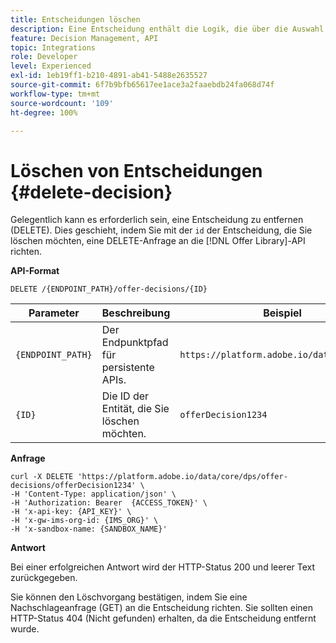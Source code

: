 ```yaml
---
title: Entscheidungen löschen
description: Eine Entscheidung enthält die Logik, die über die Auswahl eines Angebots bestimmt.
feature: Decision Management, API
topic: Integrations
role: Developer
level: Experienced
exl-id: 1eb19ff1-b210-4891-ab41-5488e2635527
source-git-commit: 6f7b9bfb65617ee1ace3a2faaebdb24fa068d74f
workflow-type: tm+mt
source-wordcount: '109'
ht-degree: 100%

---
```


# Löschen von Entscheidungen {#delete-decision}

Gelegentlich kann es erforderlich sein, eine Entscheidung zu entfernen (DELETE). Dies geschieht, indem Sie mit der `id` der Entscheidung, die Sie löschen möchten, eine DELETE-Anfrage an die [!DNL Offer Library]-API richten.

**API-Format**

```http
DELETE /{ENDPOINT_PATH}/offer-decisions/{ID}
```

| Parameter | Beschreibung | Beispiel |
| --------- | ----------- | ------- |
| `{ENDPOINT_PATH}` | Der Endpunktpfad für persistente APIs. | `https://platform.adobe.io/data/core/dps/` |
| `{ID}` | Die ID der Entität, die Sie löschen möchten. | `offerDecision1234` |

**Anfrage**

```shell
curl -X DELETE 'https://platform.adobe.io/data/core/dps/offer-decisions/offerDecision1234' \
-H 'Content-Type: application/json' \
-H 'Authorization: Bearer  {ACCESS_TOKEN}' \
-H 'x-api-key: {API_KEY}' \
-H 'x-gw-ims-org-id: {IMS_ORG}' \
-H 'x-sandbox-name: {SANDBOX_NAME}'
```

**Antwort**

Bei einer erfolgreichen Antwort wird der HTTP-Status 200 und leerer Text zurückgegeben.

Sie können den Löschvorgang bestätigen, indem Sie eine Nachschlageanfrage (GET) an die Entscheidung richten. Sie sollten einen HTTP-Status 404 (Nicht gefunden) erhalten, da die Entscheidung entfernt wurde.
